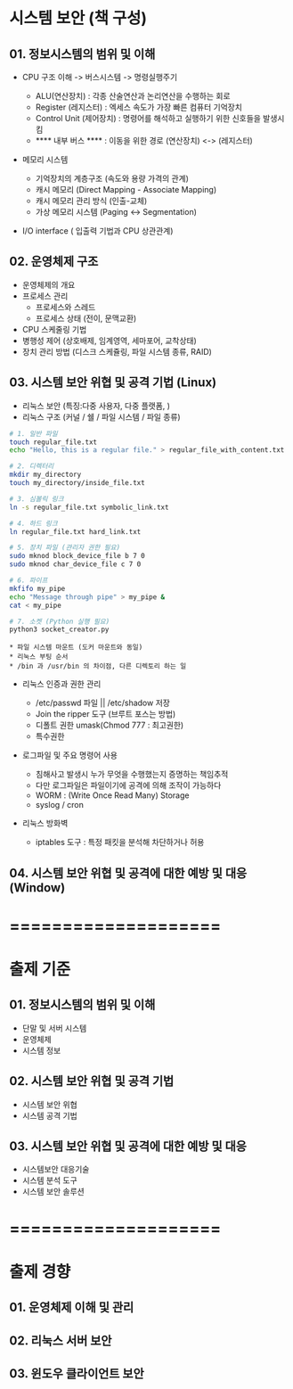 
# 시스템 보안 (책 구성)


## 01. 정보시스템의 범위 및 이해

- CPU 구조 이해 -> 버스시스템 -> 명령실행주기 
  * ALU(연산장치) : 각종 산술연산과 논리연산을 수행하는 회로 
  * Register (레지스터) : 엑세스 속도가 가장 빠른 컴퓨터 기억장치
  * Control Unit (제어장치) : 명령어를 해석하고 실행하기 위한 신호들을 발생시킴
  * **** 내부 버스 **** : 이동을 위한 경로 (연산장치) <-> (레지스터)

- 메모리 시스템 
  * 기억장치의 계층구조 (속도와 용량 가격의 관계)
  * 캐시 메모리 (Direct Mapping - Associate Mapping) 
  * 캐시 메모리 관리 방식 (인출-교체)
  * 가상 메모리 시스템 (Paging <-> Segmentation)

- I/O interface ( 입출력 기법과 CPU 상관관계)


## 02. 운영체제 구조

- 운영체제의 개요 
- 프로세스 관리 
  * 프로세스와 스레드 
  * 프로세스 상태 (전이, 문맥교환)
- CPU 스케줄링 기법 
- 병행성 제어 (상호배제, 임계영역, 세마포어, 교착상태)
- 장치 관리 방법 (디스크 스케쥴링, 파일 시스템 종류, RAID)

## 03. 시스템 보안 위협 및 공격 기법 (Linux)

- 리눅스 보안 (특징:다중 사용자, 다중 플랫폼,  )
- 리눅스 구조 (커널 / 쉘 / 파일 시스템 / 파일 종류)
```bash
# 1. 일반 파일
touch regular_file.txt
echo "Hello, this is a regular file." > regular_file_with_content.txt

# 2. 디렉터리
mkdir my_directory
touch my_directory/inside_file.txt

# 3. 심볼릭 링크
ln -s regular_file.txt symbolic_link.txt

# 4. 하드 링크
ln regular_file.txt hard_link.txt

# 5. 장치 파일 (관리자 권한 필요)
sudo mknod block_device_file b 7 0
sudo mknod char_device_file c 7 0

# 6. 파이프
mkfifo my_pipe
echo "Message through pipe" > my_pipe &
cat < my_pipe

# 7. 소켓 (Python 실행 필요)
python3 socket_creator.py
```
    * 파일 시스템 마운트 (도커 마운트와 동일)
    * 리눅스 부팅 순서 
    * /bin 과 /usr/bin 의 차이점, 다른 디렉토리 하는 일 

- 리눅스 인증과 권한 관리 
  * /etc/passwd 파일 || /etc/shadow 저장 
  * Join the ripper 도구 (브루트 포스는 방법)
  * 디폴트 권한 umask(Chmod 777 : 최고권한)
  * 특수권한 

- 로그파일 및 주요 명령어 사용 
  * 침해사고 발생시 누가 무엇을 수행했는지 증명하는 책임추적
  * 다만 로그파일은 파일이기에 공격에 의해 조작이 가능하다 
  * WORM : (Write Once Read Many) Storage
  * syslog / cron 
  
- 리눅스 방화벽
  * iptables 도구 : 특정 패킷을 분석해 차단하거나 허용 


## 04. 시스템 보안 위협 및 공격에 대한 예방 및 대응 (Window)



# ====================
# 출제 기준

## 01. 정보시스템의 범위 및 이해
- 단말 및 서버 시스템
- 운영체제
-  시스템 정보

## 02. 시스템 보안 위협 및 공격 기법
- 시스템 보안 위협
- 시스템 공격 기법

## 03. 시스템 보안 위협 및 공격에 대한 예방 및 대응
- 시스템보안 대응기술
- 시스템 분석 도구
- 시스템 보안 솔루션 

# ====================
# 출제 경향 

## 01. 운영체제 이해 및 관리

## 02. 리눅스 서버 보안

## 03. 윈도우 클라이언트 보안 